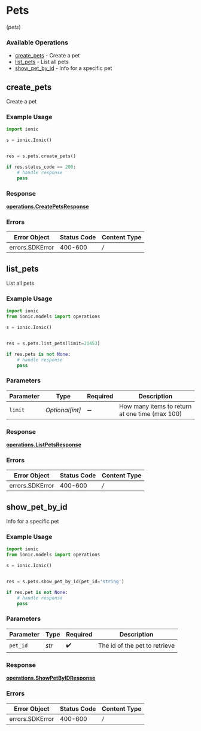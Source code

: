 # Pets
(*pets*)

### Available Operations

* [create_pets](#create_pets) - Create a pet
* [list_pets](#list_pets) - List all pets
* [show_pet_by_id](#show_pet_by_id) - Info for a specific pet

## create_pets

Create a pet

### Example Usage

```python
import ionic

s = ionic.Ionic()


res = s.pets.create_pets()

if res.status_code == 200:
    # handle response
    pass
```


### Response

**[operations.CreatePetsResponse](../../models/operations/createpetsresponse.md)**
### Errors

| Error Object    | Status Code     | Content Type    |
| --------------- | --------------- | --------------- |
| errors.SDKError | 400-600         | */*             |

## list_pets

List all pets

### Example Usage

```python
import ionic
from ionic.models import operations

s = ionic.Ionic()


res = s.pets.list_pets(limit=21453)

if res.pets is not None:
    # handle response
    pass
```

### Parameters

| Parameter                                      | Type                                           | Required                                       | Description                                    |
| ---------------------------------------------- | ---------------------------------------------- | ---------------------------------------------- | ---------------------------------------------- |
| `limit`                                        | *Optional[int]*                                | :heavy_minus_sign:                             | How many items to return at one time (max 100) |


### Response

**[operations.ListPetsResponse](../../models/operations/listpetsresponse.md)**
### Errors

| Error Object    | Status Code     | Content Type    |
| --------------- | --------------- | --------------- |
| errors.SDKError | 400-600         | */*             |

## show_pet_by_id

Info for a specific pet

### Example Usage

```python
import ionic
from ionic.models import operations

s = ionic.Ionic()


res = s.pets.show_pet_by_id(pet_id='string')

if res.pet is not None:
    # handle response
    pass
```

### Parameters

| Parameter                     | Type                          | Required                      | Description                   |
| ----------------------------- | ----------------------------- | ----------------------------- | ----------------------------- |
| `pet_id`                      | *str*                         | :heavy_check_mark:            | The id of the pet to retrieve |


### Response

**[operations.ShowPetByIDResponse](../../models/operations/showpetbyidresponse.md)**
### Errors

| Error Object    | Status Code     | Content Type    |
| --------------- | --------------- | --------------- |
| errors.SDKError | 400-600         | */*             |
